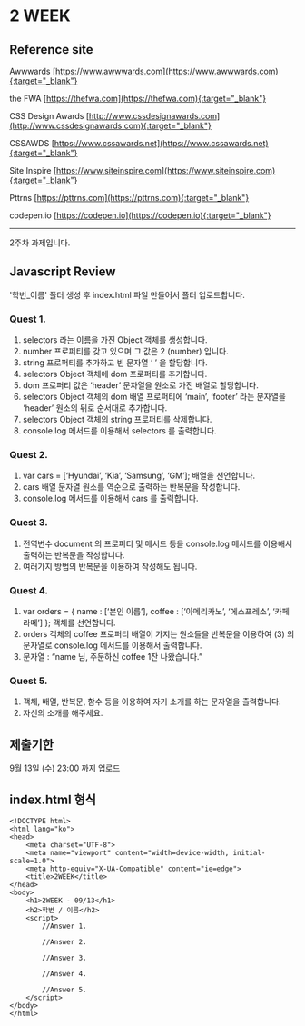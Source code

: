 # 2 WEEK

## Reference site

Awwwards [https://www.awwwards.com](https://www.awwwards.com){:target="_blank"}

the FWA [https://thefwa.com](https://thefwa.com){:target="_blank"}

CSS Design Awards [http://www.cssdesignawards.com](http://www.cssdesignawards.com){:target="_blank"}

CSSAWDS [https://www.cssawards.net](https://www.cssawards.net){:target="_blank"}

Site Inspire [https://www.siteinspire.com](https://www.siteinspire.com){:target="_blank"}

Pttrns [https://pttrns.com](https://pttrns.com){:target="_blank"}

codepen.io [https://codepen.io](https://codepen.io){:target="_blank"}

<hr/>

2주차 과제입니다.

## Javascript Review

'학번_이름' 폴더 생성 후 index.html 파일 만들어서 폴더 업로드합니다.

### Quest 1.

1. selectors 라는 이름을 가진 Object 객체를 생성합니다.
2. number 프로퍼티를 갖고 있으며 그 값은 2 (number) 입니다.
3. string 프로퍼티를 추가하고 빈 문자열 ‘ ’ 을 할당합니다.
4. selectors Object 객체에 dom 프로퍼티를 추가합니다.
5. dom 프로퍼티 값은 ‘header’ 문자열을 원소로 가진 배열로 할당합니다.
6. selectors Object 객체의 dom 배열 프로퍼티에 ‘main’, ‘footer’ 라는 문자열을 ‘header’ 원소의 뒤로 순서대로 추가합니다.
7. selectors Object 객체의 string 프로퍼티를 삭제합니다.
8. console.log 메서드를 이용해서 selectors 를 출력합니다.

### Quest 2.

1. var cars = [‘Hyundai’, ‘Kia’, ‘Samsung’, ‘GM’]; 배열을 선언합니다.
2. cars 배열 문자열 원소를 역순으로 출력하는 반복문을 작성합니다.
3. console.log 메서드를 이용해서 cars 를 출력합니다.

### Quest 3.

1. 전역변수 document 의 프로퍼티 및 메서드 등을 console.log 메서드를 이용해서 출력하는 반복문을 작성합니다.
2. 여러가지 방법의 반복문을 이용하여 작성해도 됩니다.

### Quest 4.

1. var orders = { name : [‘본인 이름’], coffee : [‘아메리카노’, ‘에스프레소’, ‘카페라떼’] }; 객체를 선언합니다.
2. orders 객체의 coffee 프로퍼티 배열이 가지는 원소들을 반복문을 이용하여 (3) 의 문자열로 console.log 메서드를 이용해서 출력합니다.
3. 문자열 : “name 님, 주문하신 coffee 1잔 나왔습니다.”

### Quest 5.

1. 객체, 배열, 반복문, 함수 등을 이용하여 자기 소개를 하는 문자열을 출력합니다.
2. 자신의 소개를 해주세요.

## 제출기한

9월 13일 (수) 23:00 까지 업로드

## index.html 형식

```
<!DOCTYPE html>
<html lang="ko">
<head>
    <meta charset="UTF-8">
    <meta name="viewport" content="width=device-width, initial-scale=1.0">
    <meta http-equiv="X-UA-Compatible" content="ie=edge">
    <title>2WEEK</title>
</head>
<body>
    <h1>2WEEK - 09/13</h1>
    <h2>학번 / 이름</h2>
    <script>
        //Answer 1.

        //Answer 2.

        //Answer 3.

        //Answer 4.

        //Answer 5.
    </script>
</body>
</html>
```